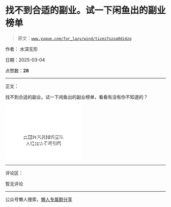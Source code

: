 # 找不到合适的副业。试一下闲鱼出的副业榜单

> 原文：[`www.yuque.com/for_lazy/wind/tizez7szoa0di4zg`](https://www.yuque.com/for_lazy/wind/tizez7szoa0di4zg)

作者： 水深无形

日期：2025-03-04

点赞数：**28**

* * *

正文：

找不到合适的副业。试一下闲鱼出的副业榜单，看看有没有你不知道的？

![](img/4b579d5d9d9e740f4b77d30a233a0c57.png "None")

* * *

评论区：

暂无评论

* * *

公众号懒人搜索，[懒人专属群分享](https://lazybook.fun/#/blog/group)